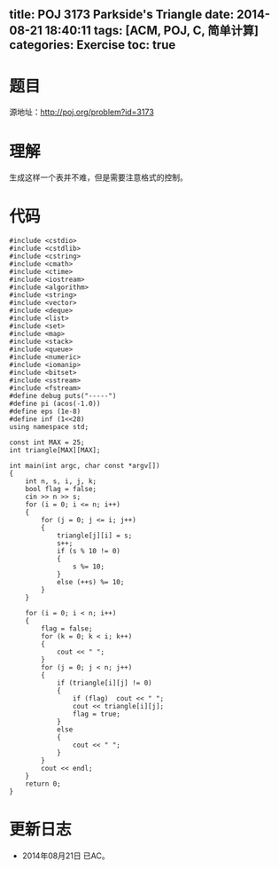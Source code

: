 title: POJ 3173 Parkside's Triangle
date: 2014-08-21 18:40:11
tags: [ACM, POJ, C, 简单计算]
categories: Exercise
toc: true
---
# 题目
源地址：http://poj.org/problem?id=3173

# 理解
生成这样一个表并不难，但是需要注意格式的控制。

<!-- more -->

# 代码
```
#include <cstdio>
#include <cstdlib>
#include <cstring>
#include <cmath>
#include <ctime>
#include <iostream>
#include <algorithm>
#include <string>
#include <vector>
#include <deque>
#include <list>
#include <set>
#include <map>
#include <stack>
#include <queue>
#include <numeric>
#include <iomanip>
#include <bitset>
#include <sstream>
#include <fstream>
#define debug puts("-----")
#define pi (acos(-1.0))
#define eps (1e-8)
#define inf (1<<28)
using namespace std;

const int MAX = 25;
int triangle[MAX][MAX];

int main(int argc, char const *argv[])
{
    int n, s, i, j, k;
    bool flag = false;
    cin >> n >> s;
    for (i = 0; i <= n; i++)
    {
        for (j = 0; j <= i; j++)
        {
            triangle[j][i] = s;
            s++;
            if (s % 10 != 0)
            {
                s %= 10;
            }
            else (++s) %= 10;
        }
    }

    for (i = 0; i < n; i++)
    {
        flag = false;
        for (k = 0; k < i; k++)
        {
            cout << " ";
        }
        for (j = 0; j < n; j++)
        {
            if (triangle[i][j] != 0)
            {
                if (flag)  cout << " ";
                cout << triangle[i][j];
                flag = true;
            }
            else
            {
                cout << " ";
            }
        }
        cout << endl;
    }
    return 0;
}
```

# 更新日志
- 2014年08月21日 已AC。
